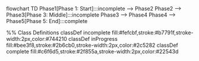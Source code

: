 flowchart TD
  Phase1[Phase 1: Start]:::incomplete --> Phase2
  Phase2 --> Phase3[Phase 3: Middle]:::incomplete
  Phase3 --> Phase4
  Phase4 --> Phase5[Phase 5: End]:::complete

  %% Class Definitions
  classDef incomplete fill:#fefcbf,stroke:#b7791f,stroke-width:2px,color:#744210
  classDef inProgress fill:#bee3f8,stroke:#2b6cb0,stroke-width:2px,color:#2c5282
  classDef complete fill:#c6f6d5,stroke:#2f855a,stroke-width:2px,color:#22543d 